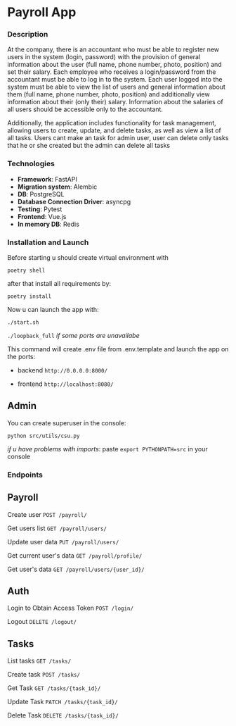 # Payroll App

### Description

At the company, there is an accountant who must be able to register new users in the system (login, password) with the provision of general information about the user (full name, phone number, photo, position) and set their salary. Each employee who receives a login/password from the accountant must be able to log in to the system. Each user logged into the system must be able to view the list of users and general information about them (full name, phone number, photo, position) and additionally view information about their (only their) salary. Information about the salaries of all users should be accessible only to the accountant.

Additionally, the application includes functionality for task management, allowing users to create, update, and delete tasks, as well as view a list of all tasks. Users cant make an task for admin user, user can delete only tasks that he or she created  but the admin can delete all tasks

### Technologies

- **Framework**: FastAPI
- **Migration system**: Alembic
- **DB**: PostgreSQL
- **Database Connection Driver**: asyncpg
- **Testing**: Pytest
- **Frontend**: Vue.js
- **In memory DB**: Redis

### Installation and Launch

Before starting u should create virtual environment with 
```
poetry shell
```

after that install all requirements by: 
```
poetry install
```

Now u can launch the app with:
```
./start.sh
```

```./loopback_full``` *if some ports are unavailabe*

This command will create .env file from .env.template and launch the app on the ports:
- backend
```http://0.0.0.0:8000/```

- frontend
```http://localhost:8080/```

## Admin

You can create superuser in the console:
```
python src/utils/csu.py
```

*if u have problems with imports*:
paste ```export PYTHONPATH=src``` in your console

### Endpoints
## Payroll
Create user
```POST /payroll/```

Get users list
```GET /payroll/users/```

Update user data
```PUT /payroll/users/```

Get current user's data
```GET /payroll/profile/```

Get user's data
```GET /payroll/users/{user_id}/```

## Auth
Login to Obtain Access Token
```POST /login/```

Logout
```DELETE /logout/```

## Tasks
List tasks
```GET /tasks/```

Create task
```POST /tasks/```


Get Task
```GET /tasks/{task_id}/```


Update Task
```PATCH /tasks/{task_id}/```


Delete Task
```DELETE /tasks/{task_id}/```





